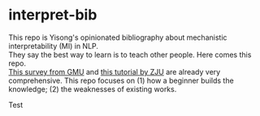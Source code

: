 # interpret-bib
This repo is Yisong's opinionated bibliography about mechanistic interpretability (MI) in NLP. \
They say the best way to learn is to teach other people. Here comes this repo. \
[This survey from GMU](https://github.com/Dakingrai/awesome-mechanistic-interpretability-lm-papers) and [this tutorial by ZJU](https://github.com/zjunlp/KnowledgeEditingPapers) are already very comprehensive. This repo focuses on (1) how a beginner builds the knowledge; (2) the weaknesses of existing works. 

Test
